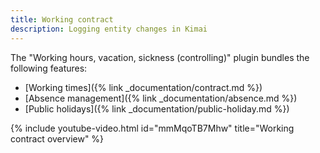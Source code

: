 ```yaml
---
title: Working contract
description: Logging entity changes in Kimai 
---
```


The "Working hours, vacation, sickness (controlling)" plugin bundles the following features:

- [Working times]({% link _documentation/contract.md %})
- [Absence management]({% link _documentation/absence.md %})
- [Public holidays]({% link _documentation/public-holiday.md %})

{% include youtube-video.html id="mmMqoTB7Mhw" title="Working contract overview" %}
